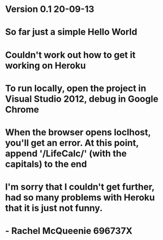 # Version 0.1 20-09-13
# So far just a simple Hello World
# Couldn't work out how to get it working on Heroku
# To run locally, open the project in Visual Studio 2012, debug in Google Chrome
# When the browser opens loclhost, you'll get an error. At this point, append '/LifeCalc/' (with the capitals) to the end
# I'm sorry that I couldn't get further, had so many problems with Heroku that it is just not funny.
# - Rachel McQueenie 696737X
